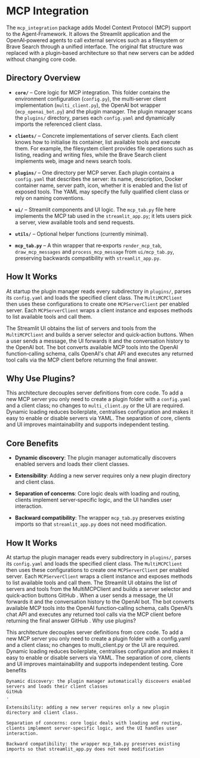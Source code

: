 # MCP Integration

The `mcp_integration` package adds Model Context Protocol (MCP) support to the Agent‑Framework. It allows the Streamlit application and the OpenAI‑powered agents to call external services such as a filesystem or Brave Search through a unified interface. The original flat structure was replaced with a plugin‑based architecture so that new servers can be added without changing core code.

## Directory Overview

- **`core/`** – Core logic for MCP integration. This folder contains the environment configuration (`config.py`), the multi‑server client implementation (`multi_client.py`), the OpenAI bot wrapper (`mcp_openai_bot.py`) and the plugin manager. The plugin manager scans the `plugins/` directory, parses each `config.yaml` and dynamically imports the referenced client class.

- **`clients/`** – Concrete implementations of server clients. Each client knows how to initialise its container, list available tools and execute them. For example, the filesystem client provides file operations such as listing, reading and writing files, while the Brave Search client implements web, image and news search tools.

- **`plugins/`** – One directory per MCP server. Each plugin contains a `config.yaml` that describes the server: its name, description, Docker container name, server path, icon, whether it is enabled and the list of exposed tools. The YAML may specify the fully qualified client class or rely on naming conventions.

- **`ui/`** – Streamlit components and UI logic. The `mcp_tab.py` file here implements the MCP tab used in the `streamlit_app.py`; it lets users pick a server, view available tools and send requests.

- **`utils/`** – Optional helper functions (currently minimal).

- **`mcp_tab.py`** – A thin wrapper that re‑exports `render_mcp_tab`, `draw_mcp_messages` and `process_mcp_message` from `ui/mcp_tab.py`, preserving backwards compatibility with `streamlit_app.py`.

## How It Works

At startup the plugin manager reads every subdirectory in `plugins/`, parses its `config.yaml` and loads the specified client class. The `MultiMCPClient` then uses these configurations to create one `MCPServerClient` per enabled server. Each `MCPServerClient` wraps a client instance and exposes methods to list available tools and call them.

The Streamlit UI obtains the list of servers and tools from the `MultiMCPClient` and builds a server selector and quick‑action buttons. When a user sends a message, the UI forwards it and the conversation history to the OpenAI bot. The bot converts available MCP tools into the OpenAI function‑calling schema, calls OpenAI's chat API and executes any returned tool calls via the MCP client before returning the final answer.

## Why Use Plugins?

This architecture decouples server definitions from core code. To add a new MCP server you only need to create a plugin folder with a `config.yaml` and a client class; no changes to `multi_client.py` or the UI are required. Dynamic loading reduces boilerplate, centralises configuration and makes it easy to enable or disable servers via YAML. The separation of core, clients and UI improves maintainability and supports independent testing.

## Core Benefits

- **Dynamic discovery**: The plugin manager automatically discovers enabled servers and loads their client classes.

- **Extensibility**: Adding a new server requires only a new plugin directory and client class.

- **Separation of concerns**: Core logic deals with loading and routing, clients implement server‑specific logic, and the UI handles user interaction.

- **Backward compatibility**: The wrapper `mcp_tab.py` preserves existing imports so that `streamlit_app.py` does not need modification.
## How It Works

At startup the plugin manager reads every subdirectory in `plugins/`, parses its `config.yaml` and loads the specified client class. The `MultiMCPClient` then uses these configurations to create one `MCPServerClient` per enabled server. Each `MCPServerClient` wraps a client instance and exposes methods to list available tools and call them. The Streamlit UI
obtains the list of servers and tools from the MultiMCPClient and builds a
server selector and quick‑action buttons
GitHub
. When a user
sends a message, the UI forwards it and the conversation history to the
OpenAI bot. The bot converts available MCP tools into the OpenAI
function‑calling schema, calls OpenAI’s chat API and executes any returned
tool calls via the MCP client before returning the final answer
GitHub
.
Why use plugins?

This architecture decouples server definitions from core code. To add a new
MCP server you only need to create a plugin folder with a config.yaml and a
client class; no changes to multi_client.py or the UI are required.
Dynamic loading reduces boilerplate, centralises configuration and makes it
easy to enable or disable servers via YAML. The separation of core, clients
and UI improves maintainability and supports independent testing.
Core benefits

    Dynamic discovery: the plugin manager automatically discovers enabled
    servers and loads their client classes
    GitHub
    .

    Extensibility: adding a new server requires only a new plugin
    directory and client class.

    Separation of concerns: core logic deals with loading and routing,
    clients implement server‑specific logic, and the UI handles user
    interaction.

    Backward compatibility: the wrapper mcp_tab.py preserves existing
    imports so that streamlit_app.py does not need modification